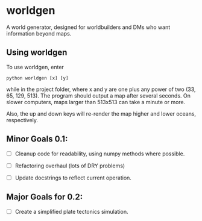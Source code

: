 worldgen
========

A world generator, designed for worldbuilders and DMs who want information beyond maps.

## Using worldgen
To use worldgen, enter

    python worldgen [x] [y]

while in the project folder, where x and y are one plus any power of two (33, 65, 129, 513). The program should output a map after several seconds. On slower computers, maps larger than 513x513 can take a minute or more.

Also, the up and down keys will re-render the map higher and lower oceans, respectively.

## Minor Goals 0.1:

- [ ] Cleanup code for readability, using numpy methods where possible.

- [ ] Refactoring overhaul (lots of DRY problems)

- [ ] Update docstrings to reflect current operation.

## Major Goals for 0.2:

- [ ] Create a simplified plate tectonics simulation.